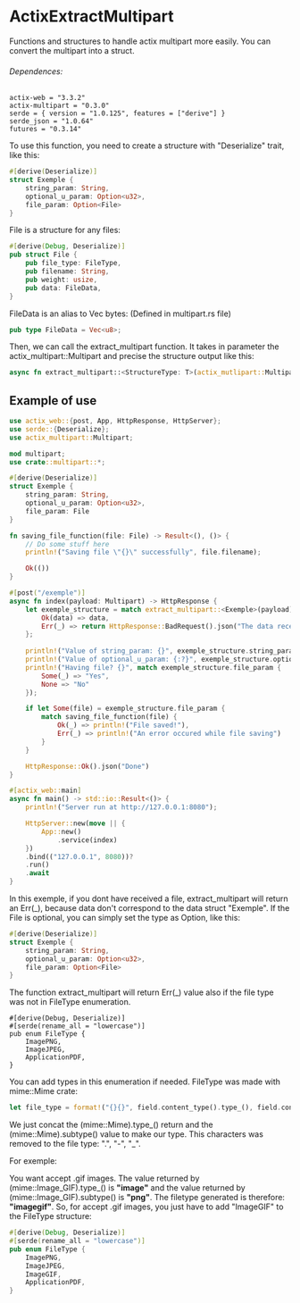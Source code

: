 # ActixExtractMultipart
Functions and structures to handle actix multipart more easily. You can convert the multipart into a struct.

###### Dependences:
```
actix-web = "3.3.2"
actix-multipart = "0.3.0"
serde = { version = "1.0.125", features = ["derive"] }
serde_json = "1.0.64"
futures = "0.3.14"
```
To use this function, you need to create a structure with "Deserialize" trait, like this:
```rust
#[derive(Deserialize)]
struct Exemple {
    string_param: String,
    optional_u_param: Option<u32>,
    file_param: Option<File>
}
```
File is a structure for any files:
```rust
#[derive(Debug, Deserialize)]
pub struct File {
    pub file_type: FileType,
    pub filename: String,
    pub weight: usize,
    pub data: FileData,
}
```
FileData is an alias to Vec<u8> bytes: (Defined in multipart.rs file)
```rust
pub type FileData = Vec<u8>;
```
Then, we can call the extract_multipart function. It takes in parameter the actix_multipart::Multipart and precise the structure output like this:
    
```rust
async fn extract_multipart::<StructureType: T>(actix_mutlipart::Multipart) -> Result<T, _>
```

## Example of use
```rust
use actix_web::{post, App, HttpResponse, HttpServer};
use serde::{Deserialize};
use actix_multipart::Multipart;

mod multipart;
use crate::multipart::*;

#[derive(Deserialize)]
struct Exemple {
    string_param: String,
    optional_u_param: Option<u32>,
    file_param: File
}

fn saving_file_function(file: File) -> Result<(), ()> {
    // Do some stuff here
    println!("Saving file \"{}\" successfully", file.filename);

    Ok(())
}

#[post("/exemple")]
async fn index(payload: Multipart) -> HttpResponse {
    let exemple_structure = match extract_multipart::<Exemple>(payload).await {
        Ok(data) => data,
        Err(_) => return HttpResponse::BadRequest().json("The data received does not correspond to those expected")
    };
    
    println!("Value of string_param: {}", exemple_structure.string_param);
    println!("Value of optional_u_param: {:?}", exemple_structure.optional_u_param);
    println!("Having file? {}", match exemple_structure.file_param {
        Some(_) => "Yes",
        None => "No"
    });

    if let Some(file) = exemple_structure.file_param {
        match saving_file_function(file) {
            Ok(_) => println!("File saved!"),
            Err(_) => println!("An error occured while file saving")
        }
    }

    HttpResponse::Ok().json("Done")
}

#[actix_web::main]
async fn main() -> std::io::Result<()> {
    println!("Server run at http://127.0.0.1:8080");

    HttpServer::new(move || {
        App::new()
            .service(index)
    })
    .bind(("127.0.0.1", 8080))?
    .run()
    .await
}
```
In this exemple, if you dont have received a file, extract_multipart will return an Err(_), because data don't correspond to the data struct "Exemple".
If the File is optional, you can simply set the type as Option<File>, like this:
```rust
#[derive(Deserialize)]
struct Exemple {
    string_param: String,
    optional_u_param: Option<u32>,
    file_param: Option<File>
}
```
The function extract_multipart will return Err(_) value also if the file type was not in FileType enumeration.
```
#[derive(Debug, Deserialize)]
#[serde(rename_all = "lowercase")]
pub enum FileType {
    ImagePNG,
    ImageJPEG,
    ApplicationPDF,
}
```
You can add types in this enumeration if needed.
FileType was made with mime::Mime crate:
```rust
let file_type = format!("{}{}", field.content_type().type_(), field.content_type().subtype());
```
We just concat the (mime::Mime).type_() return and the (mime::Mime).subtype() value to make our type. This characters was removed to the file type: ".", "-", "_".
  
For exemple:
  
You want accept .gif images.
The value returned by (mime::Image_GIF).type_() is **"image"** and the value returned by (mime::Image_GIF).subtype() is **"png"**.
The filetype generated is therefore: **"imagegif"**.
So, for accept .gif images, you just have to add "ImageGIF" to the FileType structure:
```rust
#[derive(Debug, Deserialize)]
#[serde(rename_all = "lowercase")]
pub enum FileType {
    ImagePNG,
    ImageJPEG,
    ImageGIF,
    ApplicationPDF,
}
```
